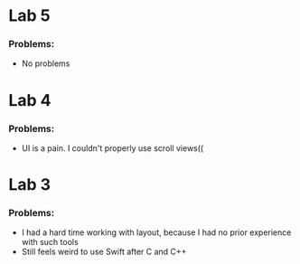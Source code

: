 # Lab 5

### Problems:
 - No problems

# Lab 4

### Problems:
 - UI is a pain. I couldn't properly use scroll views((

# Lab 3

### Problems:
 - I had a hard time working with layout, because I had no prior experience with such tools
 - Still feels weird to use Swift after C and C++

